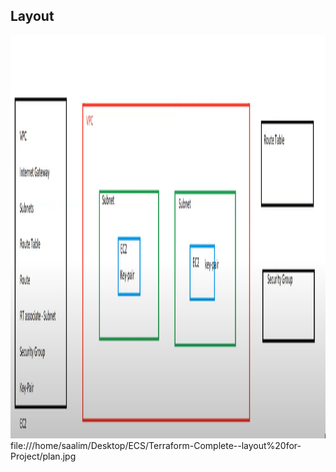 
<html>
<body>

<h2>Layout </h2>
<img src="plan.jpg" alt="Complete_Layout" width="860" height="645">

</body>
</html>
file:///home/saalim/Desktop/ECS/Terraform-Complete--layout%20for-Project/plan.jpg
